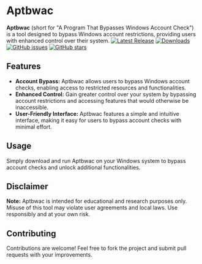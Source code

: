 # Aptbwac

**Aptbwac** (short for "A Program That Bypasses Windows Account Check") is a tool designed to bypass Windows account restrictions, providing users with enhanced control over their system. 
[![Latest Release](https://img.shields.io/github/v/Imistrz21/Aptbwac/releases/?label=Latest%20Release)](https://github.com/Imistrz21/Aptbwac/releases)
[![Downloads](https://img.shields.io/badge/downloads-X-brightgreen)](https://github.com/Imistrz21/Aptbwac/releases)
[![GitHub issues](https://img.shields.io/github/issues/Imistrz21/Aptbwac)](https://github.com/Imistrz21/Aptbwac/issues)
[![GitHub stars](https://img.shields.io/github/stars/Imistrz21/Aptbwac)](https://github.com/Imistrz21/Aptbwac/stargazers)
## Features
- **Account Bypass:** Aptbwac allows users to bypass Windows account checks, enabling access to restricted resources and functionalities.
- **Enhanced Control:** Gain greater control over your system by bypassing account restrictions and accessing features that would otherwise be inaccessible.
- **User-Friendly Interface:** Aptbwac features a simple and intuitive interface, making it easy for users to bypass account checks with minimal effort.

## Usage
Simply download and run Aptbwac on your Windows system to bypass account checks and unlock additional functionalities.

## Disclaimer
**Note:** Aptbwac is intended for educational and research purposes only. Misuse of this tool may violate user agreements and local laws. Use responsibly and at your own risk.

## Contributing
Contributions are welcome! Feel free to fork the project and submit pull requests with your improvements.
